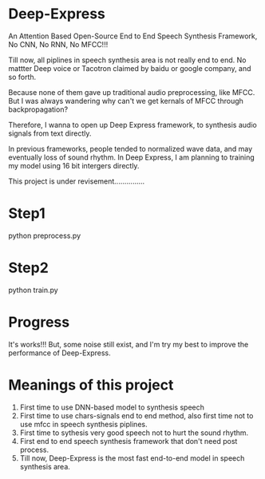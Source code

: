# Deep-Express
An Attention Based Open-Source End to End Speech Synthesis Framework, No CNN, No RNN, No MFCC!!!

Till now, all piplines in speech synthesis area is not really end to end. No mattter Deep voice or Tacotron claimed by baidu or google company, and so forth.                                                                                                                      

Because none of them gave up traditional audio preprocessing, like MFCC. But I was always wandering why can't we get kernals of MFCC through backpropagation?                                                                                                           

Therefore, I wanna to open up Deep Express framework, to synthesis audio signals from text directly.  

In previous frameworks, people tended to normalized wave data, and may eventually loss of sound rhythm. In Deep Express, I am planning to training my model using 16 bit intergers directly.

This project is under revisement...............

# Step1
python preprocess.py

# Step2
python train.py

# Progress
It's works!!! But, some noise still exist, and I'm try my best to improve the performance of Deep-Express.

# Meanings of this project
1. First time to use DNN-based model to synthesis speech
2. First time to use chars-signals end to end method, also first time not to use mfcc in speech synthesis piplines.
3. First time to sythesis very good speech not to hurt the sound rhythm.
4. First end to end speech synthesis framework that don't need post process.
4. Till now, Deep-Express is the most fast end-to-end model in speech synthesis area.
